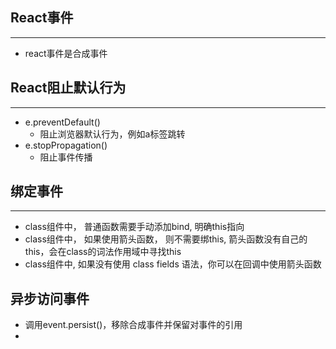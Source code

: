 <!--
 * @Author: your name
 * @Date: 2020-09-03 14:41:31
 * @LastEditTime: 2021-03-07 13:55:56
 * @LastEditors: Please set LastEditors
 * @Description: In User Settings Edit
 * @FilePath: /Learning/framework/React/事件/primary.md
-->
## React事件
---
- react事件是合成事件

## React阻止默认行为
---
- e.preventDefault()
  - 阻止浏览器默认行为，例如a标签跳转
- e.stopPropagation() 
  - 阻止事件传播

## 绑定事件
---
- class组件中， 普通函数需要手动添加bind, 明确this指向
- class组件中， 如果使用箭头函数， 则不需要绑this, 箭头函数没有自己的this，会在class的词法作用域中寻找this
- class组件中, 如果没有使用 class fields 语法，你可以在回调中使用箭头函数


## 异步访问事件
- 调用event.persist()，移除合成事件并保留对事件的引用
- 



